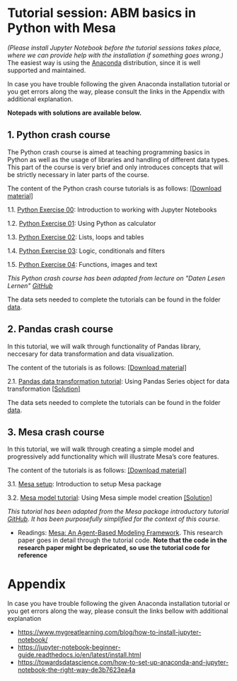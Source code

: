 # **Tutorial session: ABM basics in Python with Mesa**

*(Please install Jupyter Notebook before the tutorial sessions takes place, where we can provide help with the installation if something goes wrong.)* The easiest way is using the [Anaconda](https://jupyter-notebook-beginner-guide.readthedocs.io/en/latest/install.html) distribution, since it is well supported and maintained.

In case you have trouble following the given Anaconda installation tutorial or you get errors along the way, please consult the links in the Appendix with additional explanation.

**Notepads with solutions are available below.**

## 1. Python crash course

The Python crash course is aimed at teaching programming basics in Python as well as the usage of libraries and handling of different data types. This part of the course is very brief and only introduces concepts that will be strictly necessary in later parts of the course. 

The content of the Python crash course tutorials is as follows: [[Download material]](https://downgit.github.io/#/home?url=https://github.com/dgarcia-eu/ComputationalModellingSocialSystems/tree/main/Exercise_00_Tut/python_introduction)

1.1. [Python Exercise 00](https://github.com/dgarcia-eu/ComputationalModellingSocialSystems/tree/main/Exercise_00_Tut/python_introduction/00_exercise): Introduction to working with Jupyter Notebooks 

1.2. [Python Exercise 01](https://github.com/dgarcia-eu/ComputationalModellingSocialSystems/tree/main/Exercise_00_Tut/python_introduction/01_exercise): Using Python as calculator

1.3. [Python Exercise 02](https://github.com/dgarcia-eu/ComputationalModellingSocialSystems/tree/main/Exercise_00_Tut/python_introduction/02_exercise): Lists, loops and tables

1.4. [Python Exercise 03](https://github.com/dgarcia-eu/ComputationalModellingSocialSystems/tree/main/Exercise_00_Tut/python_introduction/03_exercise): Logic, conditionals and filters

1.5. [Python Exercise 04](https://github.com/dgarcia-eu/ComputationalModellingSocialSystems/tree/main/Exercise_00_Tut/python_introduction/04_exercise): Functions, images and text

_This Python crash course has been adapted from lecture on "Daten Lesen Lernen" [GitHub](https://github.com/Daten-Lesen-Lernen/daten-lesen-lernen-lecture)_

The data sets needed to complete the tutorials can be found in the folder [data](https://github.com/dgarcia-eu/ComputationalModellingSocialSystems/tree/main/Exercise_00_Tut/python_introduction/data).

## 2. Pandas crash course

In this tutorial, we will walk through functionality of Pandas library, neccesary for data transformation and data visualization.

The content of the tutorials is as follows: [[Download material]](https://downgit.github.io/#/home?url=https://github.com/dgarcia-eu/ComputationalModellingSocialSystems/tree/main/Exercise_00_Tut/pandas_introduction)

2.1. [Pandas data transformation tutorial](https://github.com/dgarcia-eu/ComputationalModellingSocialSystems/blob/main/Exercise_00_Tut/pandas_introduction/pandas_introductory_tutorial_data.ipynb): Using Pandas Series object for data transformation [[Solution]](https://github.com/dgarcia-eu/ComputationalModellingSocialSystems/blob/main/Exercise_00_Tut/pandas_introduction/pandas_introductory_tutorial_data_solution.ipynb)

The data sets needed to complete the tutorials can be found in the folder [data](https://github.com/dgarcia-eu/ComputationalModellingSocialSystems/tree/main/Exercise_00_Tut/pandas_introduction/data).


## 3. Mesa crash course

In this tutorial, we will walk through creating a simple model and progressively add functionality which will illustrate Mesa’s core features.

The content of the tutorials is as follows: [[Download material]](https://downgit.github.io/#/home?url=https://github.com/dgarcia-eu/ComputationalModellingSocialSystems/tree/main/Exercise_00_Tut/mesa_introduction)

3.1. [Mesa setup](https://github.com/dgarcia-eu/ComputationalModellingSocialSystems/blob/main/Exercise_00_Tut/mesa_introduction/mesa_setup_tutorial.ipynb): Introduction to setup Mesa package

3.2. [Mesa model tutorial](https://github.com/dgarcia-eu/ComputationalModellingSocialSystems/blob/main/Exercise_00_Tut/mesa_introduction/mesa_introductory_tutorial_complete.ipynb): Using Mesa simple model creation [[Solution]](https://github.com/dgarcia-eu/ComputationalModellingSocialSystems/blob/main/Exercise_00_Tut/mesa_introduction/mesa_introductory_tutorial_complete_solution.ipynb)

_This tutorial has been adapted from the Mesa package introductory tutorial [GitHub](https://github.com/projectmesa/mesa/blob/main/docs/tutorials/intro_tutorial.rst). It has been purposefully simplified for the context of this course._

- Readings: [Mesa: An Agent-Based Modeling Framework](https://www.researchgate.net/profile/Jacqueline-Kazil/publication/328774079_Mesa_An_Agent-Based_Modeling_Framework/links/5cc7632192851c8d220e5897/Mesa-An-Agent-Based-Modeling-Framework.pdf). This research paper goes in detail through the tutorial code. **Note that the code in the research paper might be depricated, so use the tutorial code for reference**

# Appendix

In case you have trouble following the given Anaconda installation tutorial or you get errors along the way, please consult the links bellow with additional explanation

- https://www.mygreatlearning.com/blog/how-to-install-jupyter-notebook/
- https://jupyter-notebook-beginner-guide.readthedocs.io/en/latest/install.html
- https://towardsdatascience.com/how-to-set-up-anaconda-and-jupyter-notebook-the-right-way-de3b7623ea4a
